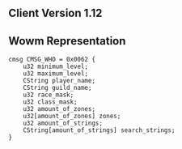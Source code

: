 ## Client Version 1.12

## Wowm Representation
```rust,ignore
cmsg CMSG_WHO = 0x0062 {
    u32 minimum_level;    
    u32 maximum_level;    
    CString player_name;    
    CString guild_name;    
    u32 race_mask;    
    u32 class_mask;    
    u32 amount_of_zones;    
    u32[amount_of_zones] zones;    
    u32 amount_of_strings;    
    CString[amount_of_strings] search_strings;    
}

```
